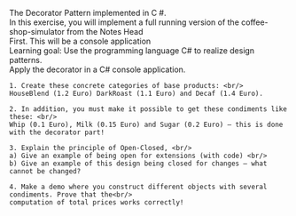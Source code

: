 ﻿The Decorator Pattern implemented in C #. <br/>
In this exercise, you will implement a full running version of the coffee-shop-simulator from the Notes Head <br/>
First. This will be a console application <br/>
Learning goal: Use the programming language C# to realize design patterns.<br/>
Apply the decorator in a C# console application.<br/>

    1. Create these concrete categories of base products: <br/>
    HouseBlend (1.2 Euro) DarkRoast (1.1 Euro) and Decaf (1.4 Euro).

    2. In addition, you must make it possible to get these condiments like these: <br/>
    Whip (0.1 Euro), Milk (0.15 Euro) and Sugar (0.2 Euro) – this is done with the decorator part!

    3. Explain the principle of Open-Closed, <br/>
    a) Give an example of being open for extensions (with code) <br/>
    b) Give an example of this design being closed for changes – what cannot be changed?

    4. Make a demo where you construct different objects with several condiments. Prove that the<br/>
    computation of total prices works correctly!
